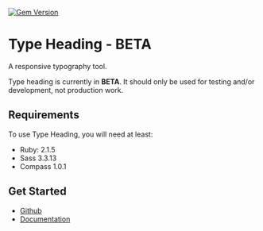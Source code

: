 [![Gem Version](https://badge.fury.io/rb/type-heading.svg)](http://badge.fury.io/rb/type-heading)

# Type Heading - BETA

A responsive typography tool.

Type heading is currently in **BETA**. It should only be used for testing and/or
development, not production work.

## Requirements

To use Type Heading, you will need at least:

- Ruby: 2.1.5
- Sass 3.3.13
- Compass 1.0.1

## Get Started

* [Github](https://github.com/ellioseven/type-heading)
* [Documentation](http://ellioseven.github.io/type-heading/)